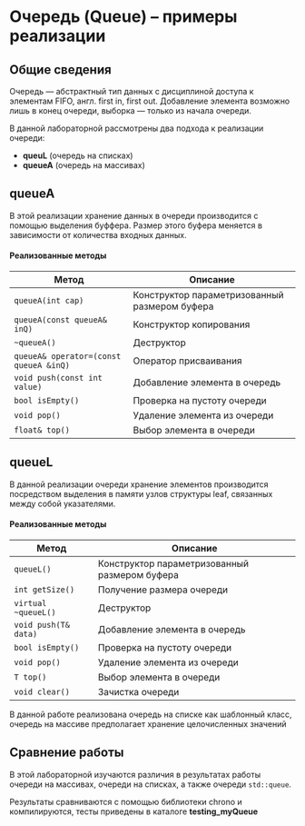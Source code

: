 # Очередь (Queue) – примеры реализации
## Общие сведения

Очередь — абстрактный тип данных с дисциплиной доступа к элементам FIFO, англ. first in, first out. Добавление элемента возможно лишь в конец очереди, выборка — только из начала очереди. 

В данной лабораторной рассмотрены два подхода к реализации очереди:

- **queuL** (очередь на списках)
- **queueA** (очередь на массивах)

 ## queueA
 
 В этой реализации хранение данных в очереди производится с помощью выделения буффера. Размер этого буфера меняется в зависимости от количества входных данных.
 
 #### Реализованные методы
 
| Метод  | Описание |
| ------------- | ------------- |
| `queueA(int cap)`  | Конструктор параметризованный размером буфера |
| `queueA(const queueA& inQ)` | Конструктор копирования |
| `~queueA()`  | Деструктор |
| `queueA& operator=(const queueA &inQ) ` | Оператор присваивания  |
| `void push(const int value)` | Добавление элемента в очередь |
| `bool isEmpty()` | Проверка на пустоту очереди |
| `void pop()` | Удаление элемента из очереди |
| `float& top()` | Выбор элемента в очереди |


 ## queueL
 
В данной реализации очереди хранение элементов производится
посредством выделения в памяти узлов структуры leaf, связанных между собой указателями.
 
#### Реализованные методы
 
| Метод  | Описание |
| ------------- | ------------- |
| `queueL()`  | Конструктор параметризованный размером буфера |
| `int getSize()` | Получение размера очереди |
| `virtual ~queueL()`  | Деструктор |
| `void push(T& data) ` | Добавление элемента в очередь |
| `bool isEmpty()` | Проверка на пустоту очереди |
| `void pop()` | Удаление элемента из очереди |
| `T top()` | Выбор элемента в очереди |
| `void clear()` | Зачистка очереди  |

В данной работе реализована очередь на списке как шаблонный класс, очередь на массиве предполагает хранение целочисленных значений

## Сравнение работы

В этой лабораторной изучаются различия в результатах работы очереди на массивах, очереди на списках, а также очереди `std::queue`.

Результаты сравниваются с помощью библиотеки chrono и компилируются, тесты приведены в каталоге **testing_myQueue**
